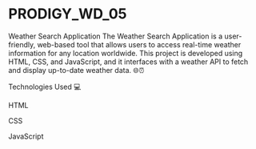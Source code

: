 # PRODIGY_WD_05
Weather Search Application
The Weather Search Application is a user-friendly, web-based tool that allows users to access real-time weather information for any location worldwide. This project is developed using HTML, CSS, and JavaScript, and it interfaces with a weather API to fetch and display up-to-date weather data. 🌐⏰

Technologies Used 💻

HTML

CSS

JavaScript
